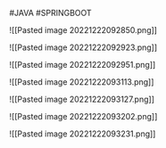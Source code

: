 #JAVA #SPRINGBOOT 

![[Pasted image 20221222092850.png]]

![[Pasted image 20221222092923.png]]

![[Pasted image 20221222092951.png]]

![[Pasted image 20221222093113.png]]

![[Pasted image 20221222093127.png]]

![[Pasted image 20221222093202.png]]

![[Pasted image 20221222093231.png]]

